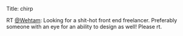 Title: chirp

RT <a href="http://twitter.com/Wehtam">@Wehtam</a>: Looking for a shit-hot front end freelancer. Preferably someone with an eye for an ability to design as well! Please rt.
